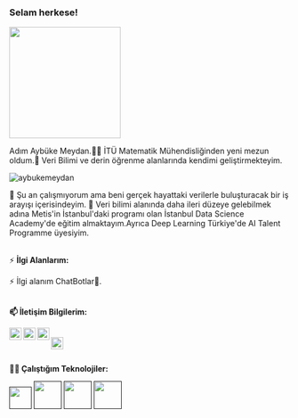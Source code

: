 ### Selam herkese! 

<img src="https://media.giphy.com/media/lIzAEoZEn571u/giphy.gif" width="200px">

Adım Aybüke Meydan.👩‍💻 İTÜ Matematik Mühendisliğinden yeni mezun oldum.🐝 Veri Bilimi ve derin öğrenme alanlarında kendimi geliştirmekteyim.

<p align="left"> <img src="https://komarev.com/ghpvc/?username=aybukemeydan&color=ff69b4" alt="aybukemeydan" /> </p>

🔭 Şu an çalışmıyorum ama beni gerçek hayattaki verilerle buluşturacak bir iş arayışı içerisindeyim.
🌱 Veri bilimi alanında daha ileri düzeye gelebilmek adına Metis'in İstanbul'daki programı olan İstanbul Data Science Academy'de eğitim almaktayım.Ayrıca Deep Learning Türkiye'de AI Talent Programme üyesiyim.

<br/>⚡ **İlgi Alanlarım:** <br/>

⚡ İlgi alanım ChatBotlar🤖.

<br/>**📫 İletişim Bilgilerim:** <br/>

<a href="https://medium.com/@foreverflash95">
  <img align="left" alt="Medium" width="22px" src="https://cdn.jsdelivr.net/npm/simple-icons@v3/icons/medium.svg" />
</a>

<a href="https://www.linkedin.com/in/aybüke-meydan-330363162/">
  <img align="left" alt="Linkedin" width="22px" src="https://cdn.jsdelivr.net/npm/simple-icons@v3/icons/linkedin.svg" />
</a>

<a href="https://twitter.com/aybukemy">
 <img align="left" alt="Twitter" width="22px" src="https://cdn.jsdelivr.net/npm/simple-icons@v3/icons/twitter.svg" />
</a></br>

<a href="istaybuke@hotmail.com">
 <img align="left" alt="Twitter" width="22px" src="https://cdn.jsdelivr.net/npm/simple-icons@v3/icons/gmail.svg" />
</a></br>



<br/> **👩‍💻 Çalıştığım Teknolojiler:**

<code><a href="" target="_blank"><img height="40" src="https://www.vectorlogo.zone/logos/python/python-official.svg"></a></code>
<code><a href="" target="_blank"><img height="50" src="https://www.vectorlogo.zone/logos/numpy/numpy-ar21.svg"></a></code>
<code><a href="" target="_blank"><img height="50" src="https://www.vectorlogo.zone/logos/kaggle/kaggle-ar21.svg"></a></code>
<code><a href="" target="_blank"><img height="50" src="https://www.vectorlogo.zone/logos/jupyter/jupyter-ar21.svg"></a></code>



<!--
**aybukemeydan/aybukemeydan** is a ✨ _special_ ✨ repository because its `README.md` (this file) appears on your GitHub profile.
-->
